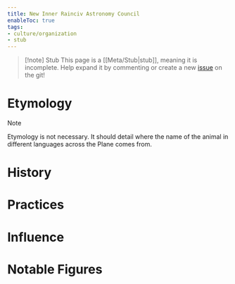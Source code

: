```yaml
---
title: New Inner Rainciv Astronomy Council
enableToc: true
tags:
- culture/organization
- stub
---
```


> [!note] Stub
> This page is a [[Meta/Stub|stub]], meaning it is incomplete. Help expand it by commenting or create a new [issue](https://github.com/RagtimeGal/quartz--encyclopedia-mysenvaria/issues/new/choose) on the git!

# Etymology

> [!note]
> Etymology is not necessary. It should detail where the name of the animal in different languages across the Plane comes from.


# History

# Practices

# Influence

# Notable Figures
